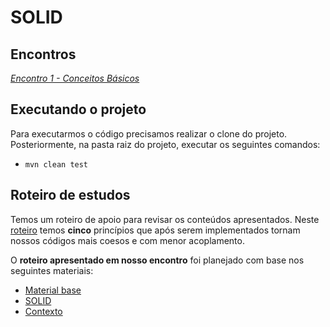 # SOLID

## Encontros

*[Encontro 1 - Conceitos Básicos ](https://github.com/ifpb-disciplinas-2022-1/ads-padroes-solid/commit/f1afde880117f153d93ca4398031263d1e5557f7)*


## Executando o projeto

Para executarmos o código precisamos realizar o clone do projeto. Posteriormente, na pasta raiz do projeto, executar os seguintes comandos:
* `mvn clean test`

## Roteiro de estudos

Temos um roteiro de apoio para revisar os conteúdos apresentados. Neste [roteiro](https://drive.google.com/file/d/1KjI8litN1oZ27l98PUywJdse9aYPV2LQ/view) temos **cinco** princípios que após serem implementados tornam nossos códigos mais coesos e com menor acoplamento.

O **roteiro apresentado em nosso encontro** foi planejado com base nos seguintes materiais:
* [Material base](https://diogomoreira.gitbook.io/padroes-de-projeto/principios-solid/introducao)
* [SOLID](https://medium.com/desenvolvendo-com-paixao/o-que-%C3%A9-solid-o-guia-completo-para-voc%C3%AA-entender-os-5-princ%C3%ADpios-da-poo-2b937b3fc530)
* [Contexto](https://github.com/rodrigobranas/solid_fullcycle) 